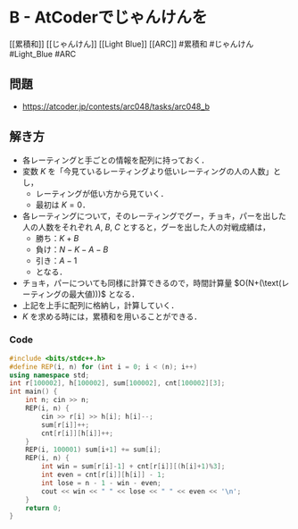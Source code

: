 # B - AtCoderでじゃんけんを
[[累積和]] [[じゃんけん]] [[Light Blue]] [[ARC]]
#累積和 #じゃんけん #Light_Blue #ARC 

## 問題
- https://atcoder.jp/contests/arc048/tasks/arc048_b

## 解き方
- 各レーティングと手ごとの情報を配列に持っておく．
- 変数 $K$ を「今見ているレーティングより低いレーティングの人の人数」とし，
	- レーティングが低い方から見ていく．
	- 最初は $K=0$．
- 各レーティングについて，そのレーティングでグー，チョキ，パーを出した人の人数をそれぞれ $A,\ B,\ C$ とすると，グーを出した人の対戦成績は，
	- 勝ち：$K+B$
	- 負け：$N-K-A-B$
	- 引き：$A-1$
	- となる．
- チョキ，パーについても同様に計算できるので，時間計算量 $O(N+(\text(レーティングの最大値)))$ となる．
- 上記を上手に配列に格納し，計算していく．
- $K$ を求める時には，累積和を用いることができる．

### Code
```c++
#include <bits/stdc++.h>
#define REP(i, n) for (int i = 0; i < (n); i++)
using namespace std;
int r[100002], h[100002], sum[100002], cnt[100002][3];
int main() {
	int n; cin >> n;
	REP(i, n) {
		cin >> r[i] >> h[i]; h[i]--;
		sum[r[i]]++;
		cnt[r[i]][h[i]]++;
	}
	REP(i, 100001) sum[i+1] += sum[i];
	REP(i, n) {
		int win = sum[r[i]-1] + cnt[r[i]][(h[i]+1)%3];
		int even = cnt[r[i]][h[i]] - 1;
		int lose = n - 1 - win - even;
		cout << win << " " << lose << " " << even << '\n';
	}
	return 0;
}
```